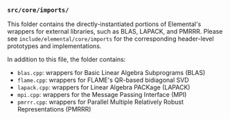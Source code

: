 ### `src/core/imports/`

This folder contains the directly-instantiated portions of Elemental's wrappers
for external libraries, such as BLAS, LAPACK, and PMRRR. Please see 
`include/elemental/core/imports` for the corresponding header-level prototypes
and implementations.

In addition to this file, the folder contains:

-  `blas.cpp`: wrappers for Basic Linear Algebra Subprograms (BLAS)
-  `flame.cpp`: wrappers for FLAME's QR-based bidiagonal SVD
-  `lapack.cpp`: wrappers for Linear Algebra PACKage (LAPACK)
-  `mpi.cpp`: wrappers for the Message Passing Interface (MPI)
-  `pmrrr.cpp`: wrappers for Parallel Multiple Relatively Robust Representations
   (PMRRR)
